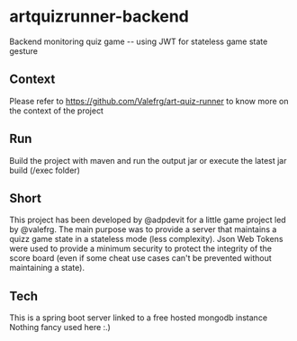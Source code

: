 # artquizrunner-backend
Backend monitoring quiz game -- using JWT for stateless game state gesture

## Context

Please refer to https://github.com/Valefrg/art-quiz-runner to know more on the context of the project

## Run

Build the project with maven and run the output jar or execute the latest jar build (/exec folder)

## Short

This project has been developed by @adpdevit for a little game project led by @valefrg. The main purpose was to provide a server that maintains a quizz game state in a
stateless mode (less complexity). Json Web Tokens were used to provide a minimum security to protect the integrity of the score board (even if some cheat use cases can't
be prevented without maintaining a state).

## Tech

This is a spring boot server linked to a free hosted mongodb instance
Nothing fancy used here :.)
